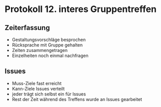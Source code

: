 # Protokoll 12. interes Gruppentreffen

## Zeiterfassung
- Gestaltungsvorschläge besprochen
- Rücksprache mit Gruppe gehalten
- Zeiten zusammengetragen
- Einzelheiten noch einmal nachfragen

## Issues
- Muss-Ziele fast erreicht
- Kann-Ziele Issues verteilt
- jeder trägt sich selbst ein für Issues
- Rest der Zeit während des Treffens wurde an Issues gearbeitet